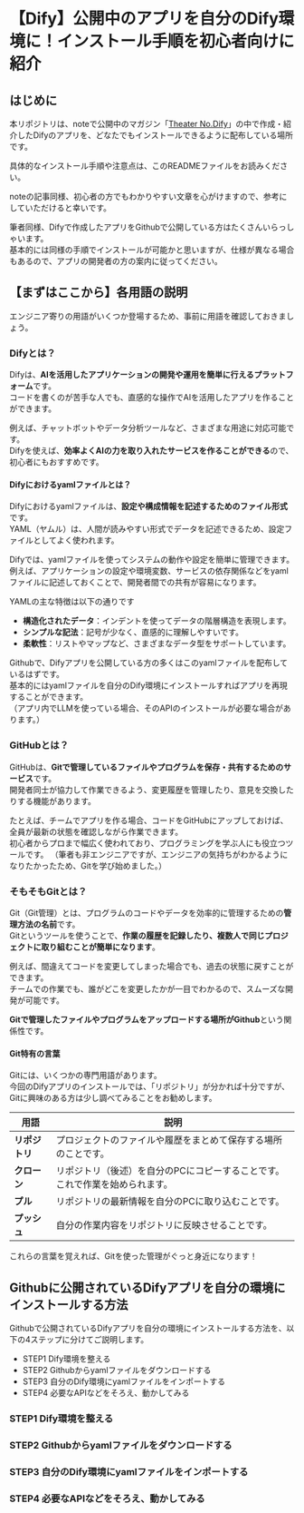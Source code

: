 # 【Dify】公開中のアプリを自分のDify環境に！インストール手順を初心者向けに紹介

## はじめに
本リポジトリは、noteで公開中のマガジン「[Theater No.Dify](https://note.com/theater_no7/m/m3878d25bb9ff)」の中で作成・紹介したDifyのアプリを、どなたでもインストールできるように配布している場所です。

具体的なインストール手順や注意点は、このREADMEファイルをお読みください。

noteの記事同様、初心者の方でもわかりやすい文章を心がけますので、参考にしていただけると幸いです。

筆者同様、Difyで作成したアプリをGithubで公開している方はたくさんいらっしゃいます。  
基本的には同様の手順でインストールが可能かと思いますが、仕様が異なる場合もあるので、アプリの開発者の方の案内に従ってください。

## 【まずはここから】各用語の説明
エンジニア寄りの用語がいくつか登場するため、事前に用語を確認しておきましょう。

### Difyとは？
Difyは、**AIを活用したアプリケーションの開発や運用を簡単に行えるプラットフォーム**です。  
コードを書くのが苦手な人でも、直感的な操作でAIを活用したアプリを作ることができます。

例えば、チャットボットやデータ分析ツールなど、さまざまな用途に対応可能です。  
Difyを使えば、**効率よくAIの力を取り入れたサービスを作ることができる**ので、初心者にもおすすめです。

#### Difyにおけるyamlファイルとは？
Difyにおけるyamlファイルは、**設定や構成情報を記述するためのファイル形式**です。  
YAML（ヤムル）は、人間が読みやすい形式でデータを記述できるため、設定ファイルとしてよく使われます。

Difyでは、yamlファイルを使ってシステムの動作や設定を簡単に管理できます。  
例えば、アプリケーションの設定や環境変数、サービスの依存関係などをyamlファイルに記述しておくことで、開発者間での共有が容易になります。

YAMLの主な特徴は以下の通りです

- **構造化されたデータ**：インデントを使ってデータの階層構造を表現します。
- **シンプルな記法**：記号が少なく、直感的に理解しやすいです。
- **柔軟性**：リストやマップなど、さまざまなデータ型をサポートしています。

Githubで、Difyアプリを公開している方の多くはこのyamlファイルを配布しているはずです。  
基本的にはyamlファイルを自分のDify環境にインストールすればアプリを再現することができます。  
（アプリ内でLLMを使っている場合、そのAPIのインストールが必要な場合があります。）

### GitHubとは？
GitHubは、**Gitで管理しているファイルやプログラムを保存・共有するためのサービス**です。  
開発者同士が協力して作業できるよう、変更履歴を管理したり、意見を交換したりする機能があります。

たとえば、チームでアプリを作る場合、コードをGitHubにアップしておけば、全員が最新の状態を確認しながら作業できます。  
初心者からプロまで幅広く使われており、プログラミングを学ぶ人にも役立つツールです。
（筆者も非エンジニアですが、エンジニアの気持ちがわかるようになりたかったため、Gitを学び始めました。）

### そもそもGitとは？
Git（Git管理）とは、プログラムのコードやデータを効率的に管理するための**管理方法の名前**です。  
Gitというツールを使うことで、**作業の履歴を記録したり、複数人で同じプロジェクトに取り組むことが簡単になります**。

例えば、間違えてコードを変更してしまった場合でも、過去の状態に戻すことができます。  
チームでの作業でも、誰がどこを変更したかが一目でわかるので、スムーズな開発が可能です。

**Gitで管理したファイルやプログラムをアップロードする場所がGithub**という関係性です。

#### Git特有の言葉
Gitには、いくつかの専門用語があります。  
今回のDifyアプリのインストールでは、「リポジトリ」が分かれば十分ですが、Gitに興味のある方は少し調べてみることをお勧めします。

|用語|説明|
|-|-|
| **リポジトリ**|プロジェクトのファイルや履歴をまとめて保存する場所のことです。|
| **クローン**|リポジトリ（後述）を自分のPCにコピーすることです。これで作業を始められます。|
|**プル**|リポジトリの最新情報を自分のPCに取り込むことです。|
| **プッシュ**|自分の作業内容をリポジトリに反映させることです。|

これらの言葉を覚えれば、Gitを使った管理がぐっと身近になります！

## Githubに公開されているDifyアプリを自分の環境にインストールする方法
Githubで公開されているDifyアプリを自分の環境にインストールする方法を、以下の4ステップに分けてご説明します。

- STEP1 Dify環境を整える
- STEP2 Githubからyamlファイルをダウンロードする
- STEP3 自分のDify環境にyamlファイルをインポートする
- STEP4 必要なAPIなどをそろえ、動かしてみる

### STEP1 Dify環境を整える
### STEP2 Githubからyamlファイルをダウンロードする
### STEP3 自分のDify環境にyamlファイルをインポートする
### STEP4 必要なAPIなどをそろえ、動かしてみる